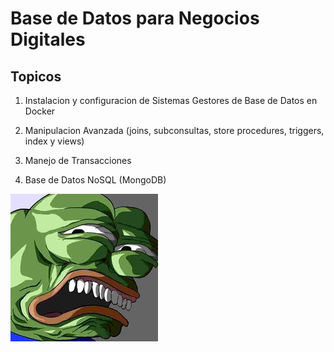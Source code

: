 # Base de Datos para Negocios Digitales

## Topicos

1. Instalacion y configuracion de Sistemas Gestores de Base de Datos en Docker

2. Manipulacion Avanzada (joins, subconsultas, store procedures, triggers, index y views)

3. Manejo de Transacciones

4. Base de Datos NoSQL (MongoDB)

![Base de Datos](./imagenes/rene.jpg)

